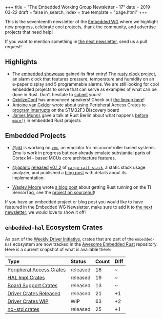 +++
title = "The Embedded Working Group Newsletter - 17"
date = 2019-03-22
draft = false
in_search_index = true
template = "page.html"
+++

This is the seventeenth newsletter of the [Embedded WG] where we highlight new progress, celebrate cool projects, thank the community, and advertise projects that need help!

[Embedded WG]: https://github.com/rust-embedded/wg

<!-- TODO uncomment -->

<!-- Discuss on [users.rust-lang.org], [on twitter], or [on reddit]! -->

<!-- [users.rust-lang.org]: https://example.org/#TODO -->
<!-- [on twitter]: https://example.org/#TODO -->
<!-- [on reddit]: https://example.org/#TODO -->

<!-- more -->

If you want to mention something in [the next newsletter], send us a pull request!

[the next newsletter]: https://github.com/rust-embedded/blog/edit/master/content/2019-04-05.md

## Highlights

- The [embedded showcase] gained its first entry! The [rusty clock] project, an alarm clock that features pressure, temperature and humidity on an e-paper display and 5 programmable alarms. We are still looking for cool embedded projects to serve that can serve as examples of what can be done in Rust. Don't hesitate to [submit] yours!
- [OxidizeConf] has announced speakers! Check out [the lineup here]!
- [Antoine van Gelder] wrote about using Peripheral Access Crates to [program interrupts] on the STM32F3 Discovery board
- [James Munns] gave a talk at Rust Berlin about what happens [before `main()`] in embedded Rust projects

[embedded showcase]: https://rust-embedded.github.io/showcase/
[rusty clock]: https://github.com/TeXitoi/rusty-clock
[submit]: https://github.com/rust-embedded/showcase#submit-your-project

[OxidizeConf]: https://oxidizeconf.com
[the lineup here]: https://oxidizeconf.com/schedule/

[Antoine van Gelder]: https://twitter.com/antvangelder
[program interrupts]: https://flowdsp.io/blog/stm32f3-01-interrupts/

[James Munns]: https://github.com/jamesmunns
[before `main()`]: https://www.youtube.com/watch?v=RIHVoNDxNuk

## Embedded Projects

- [@jjkt](https://github.com/jjkt) is working on [`zmu`](https://github.com/jjkt/zmu), an emulator for microcontroller based systems. Zmu is work in progress but can already emulate substantial parts of Cortex M - based MCUs core architecture features.

- [@japaric][] [released][call-stack-twitter] [v0.1.2][call-stack-changelog] of [`cargo-call-stack`][call-stack-crates-io], a static stack usage analyzer, and published a [blog post][call-stack-blog-post] with details about its implementation.

- [Wesley Moore] wrote [a blog post] about getting Rust running on the TI SensorTag, see the [project on sourcehut]!

[Wesley Moore]: https://twitter.com/wezm
[a blog post]: https://www.wezm.net/technical/2019/03/sensortag-embedded-rust-coding-retreat/
[project on sourcehut]: https://git.sr.ht/~wezm/sensortag

[@japaric]: https://github.com/japaric
[call-stack-twitter]: https://twitter.com/japaricious/status/1105368938018267136
[call-stack-changelog]: https://github.com/japaric/cargo-call-stack/blob/master/CHANGELOG.md#v012---2019-03-12
[call-stack-crates-io]: https://crates.io/crates/cargo-call-stack/0.1.2
[call-stack-blog-post]: https://blog.japaric.io/stack-analysis/

If you have an embedded project or blog post you would like to have featured in the Embedded WG Newsletter, make sure to add it to [the next newsletter], we would love to show it off!

## `embedded-hal` Ecosystem Crates

As part of the [Weekly Driver Initiative], crates that are part of the `embedded-hal` ecosystem are now tracked in the [Awesome Embedded Rust] repository. Here is a current snapshot of what is available there:

<!-- TODO fill in the numbers before release -->

| Type                       | Status    | Count | Diff |
| :---                       | :-----    | :---- | :--- |
| [Peripheral Access Crates] | released  | 18    | ~    |
| [HAL Impl Crates]          | released  | 19    | ~    |
| [Board Support Crates]     | released  | 13    | ~    |
| [Driver Crates Released]   | released  | 21    | +1   |
| [Driver Crates WIP]        | WIP       | 63    | +2   |
| [no-std crates]            | released  | 25    | +1   |

[Awesome Embedded Rust]: https://github.com/rust-embedded/awesome-embedded-rust
[Weekly Driver Initiative]: https://github.com/rust-embedded/wg/issues/39
[Peripheral Access Crates]: https://github.com/rust-embedded/awesome-embedded-rust#peripheral-access-crates
[HAL Impl Crates]: https://github.com/rust-embedded/awesome-embedded-rust#hal-implementation-crates
[Board Support Crates]: https://github.com/rust-embedded/awesome-embedded-rust#board-support-crates
[Driver Crates Released]: https://github.com/rust-embedded/awesome-embedded-rust#driver-crates
[Driver Crates WIP]: https://github.com/rust-embedded/awesome-embedded-rust#wip
[no-std crates]: https://github.com/rust-embedded/awesome-embedded-rust#no-std-crates
